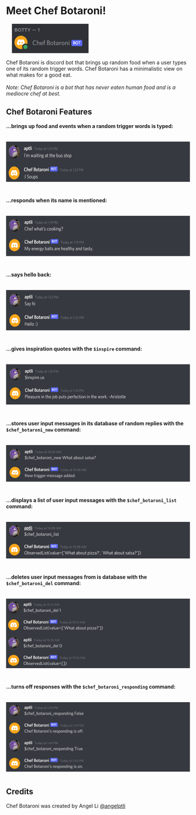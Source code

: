 # Meet Chef Botaroni!

&nbsp;&nbsp;&nbsp;&nbsp;<img src="images/chef_botaroni_online.png" width="210" height="80">

Chef Botaroni is discord bot that brings up random food when a user types one of its random trigger words. Chef Botaroni has a minimalistic view on what makes for a good eat. <br/>
<br/>
*Note: Chef Botaroni is a bot that has never eaten human food and is a mediocre chef at best.*

## Chef Botaroni Features
**...brings up food and events when a random trigger words is typed:**<br/><br/>
&nbsp;&nbsp;&nbsp;&nbsp;<img src="images/chef_botaroni_random_reply.png" width="600" height="110">
#

**...responds when its name is mentioned:**<br/><br/>
&nbsp;&nbsp;&nbsp;&nbsp;<img src="images/chef_botaroni_name_mention.png" width="600" height="110">
#

**...says hello back:**<br/><br/>
&nbsp;&nbsp;&nbsp;&nbsp;<img src="images/chef_botaroni_say_hi.png" width="600" height="110">
#

**...gives inspiration quotes with the `$inspire` command:**<br/><br/>
&nbsp;&nbsp;&nbsp;&nbsp;<img src="images/chef_botaroni_inspire_quote.png" width="600" height="110">
#

**...stores user input messages in its database of random replies with the `$chef_botaroni_new` command:**<br/><br/>
&nbsp;&nbsp;&nbsp;&nbsp;<img src="images/chef_botaroni_new_user_msg.png" width="600" height="100">
#

**...displays a list of user input messages with the `$chef_botaroni_list` command:**<br/><br/>
&nbsp;&nbsp;&nbsp;&nbsp;<img src="images/chef_botaroni_db_list.png" width="600" height="100">
#

**...deletes user input messages from is database with the `$chef_botaroni_del` command:**<br/><br/>
&nbsp;&nbsp;&nbsp;&nbsp;<img src="images/chef_botaroni_del_db_item.png" width="600" height="190">
#

**...turns off responses with the `$chef_botaroni_responding` command:**<br/><br/>
&nbsp;&nbsp;&nbsp;&nbsp;<img src="images/chef_botaroni_response_settings.png" width="600" height="190">
#

## Credits
Chef Botaroni was created by Angel Li [@angelptli](https://github.com/angelptli)
